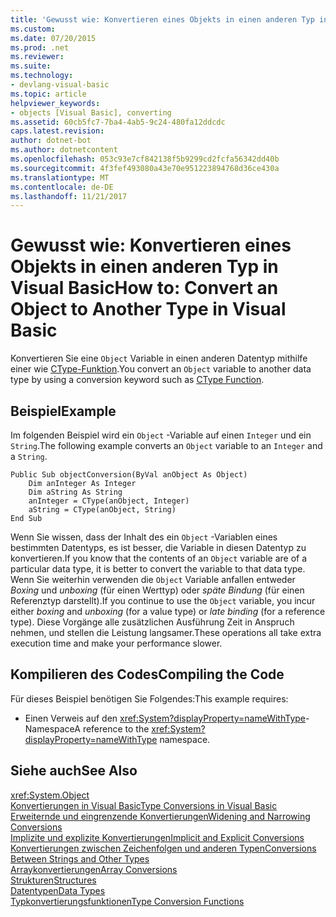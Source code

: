 ```yaml
---
title: 'Gewusst wie: Konvertieren eines Objekts in einen anderen Typ in Visual Basic'
ms.custom: 
ms.date: 07/20/2015
ms.prod: .net
ms.reviewer: 
ms.suite: 
ms.technology:
- devlang-visual-basic
ms.topic: article
helpviewer_keywords:
- objects [Visual Basic], converting
ms.assetid: 60cb5fc7-7ba4-4ab5-9c24-480fa12ddcdc
caps.latest.revision: 
author: dotnet-bot
ms.author: dotnetcontent
ms.openlocfilehash: 053c93e7cf842138f5b9299cd2fcfa56342dd40b
ms.sourcegitcommit: 4f3fef493080a43e70e951223894768d36ce430a
ms.translationtype: MT
ms.contentlocale: de-DE
ms.lasthandoff: 11/21/2017
---
```

# <a name="how-to-convert-an-object-to-another-type-in-visual-basic"></a><span data-ttu-id="dda05-102">Gewusst wie: Konvertieren eines Objekts in einen anderen Typ in Visual Basic</span><span class="sxs-lookup"><span data-stu-id="dda05-102">How to: Convert an Object to Another Type in Visual Basic</span></span>
<span data-ttu-id="dda05-103">Konvertieren Sie eine `Object` Variable in einen anderen Datentyp mithilfe einer wie [CType-Funktion](../../../../visual-basic/language-reference/functions/ctype-function.md).</span><span class="sxs-lookup"><span data-stu-id="dda05-103">You convert an `Object` variable to another data type by using a conversion keyword such as [CType Function](../../../../visual-basic/language-reference/functions/ctype-function.md).</span></span>  
  
## <a name="example"></a><span data-ttu-id="dda05-104">Beispiel</span><span class="sxs-lookup"><span data-stu-id="dda05-104">Example</span></span>  
 <span data-ttu-id="dda05-105">Im folgenden Beispiel wird ein `Object` -Variable auf einen `Integer` und ein `String`.</span><span class="sxs-lookup"><span data-stu-id="dda05-105">The following example converts an `Object` variable to an `Integer` and a `String`.</span></span>  
  
```  
Public Sub objectConversion(ByVal anObject As Object)  
    Dim anInteger As Integer  
    Dim aString As String  
    anInteger = CType(anObject, Integer)  
    aString = CType(anObject, String)  
End Sub  
```  
  
 <span data-ttu-id="dda05-106">Wenn Sie wissen, dass der Inhalt des ein `Object` -Variablen eines bestimmten Datentyps, es ist besser, die Variable in diesen Datentyp zu konvertieren.</span><span class="sxs-lookup"><span data-stu-id="dda05-106">If you know that the contents of an `Object` variable are of a particular data type, it is better to convert the variable to that data type.</span></span> <span data-ttu-id="dda05-107">Wenn Sie weiterhin verwenden die `Object` Variable anfallen entweder *Boxing* und *unboxing* (für einen Werttyp) oder *späte Bindung* (für einen Referenztyp darstellt).</span><span class="sxs-lookup"><span data-stu-id="dda05-107">If you continue to use the `Object` variable, you incur either *boxing* and *unboxing* (for a value type) or *late binding* (for a reference type).</span></span> <span data-ttu-id="dda05-108">Diese Vorgänge alle zusätzlichen Ausführung Zeit in Anspruch nehmen, und stellen die Leistung langsamer.</span><span class="sxs-lookup"><span data-stu-id="dda05-108">These operations all take extra execution time and make your performance slower.</span></span>  
  
## <a name="compiling-the-code"></a><span data-ttu-id="dda05-109">Kompilieren des Codes</span><span class="sxs-lookup"><span data-stu-id="dda05-109">Compiling the Code</span></span>  
 <span data-ttu-id="dda05-110">Für dieses Beispiel benötigen Sie Folgendes:</span><span class="sxs-lookup"><span data-stu-id="dda05-110">This example requires:</span></span>  
  
-   <span data-ttu-id="dda05-111">Einen Verweis auf den <xref:System?displayProperty=nameWithType>-Namespace</span><span class="sxs-lookup"><span data-stu-id="dda05-111">A reference to the <xref:System?displayProperty=nameWithType> namespace.</span></span>  
  
## <a name="see-also"></a><span data-ttu-id="dda05-112">Siehe auch</span><span class="sxs-lookup"><span data-stu-id="dda05-112">See Also</span></span>  
 <xref:System.Object>  
 [<span data-ttu-id="dda05-113">Konvertierungen in Visual Basic</span><span class="sxs-lookup"><span data-stu-id="dda05-113">Type Conversions in Visual Basic</span></span>](../../../../visual-basic/programming-guide/language-features/data-types/type-conversions.md)  
 [<span data-ttu-id="dda05-114">Erweiternde und eingrenzende Konvertierungen</span><span class="sxs-lookup"><span data-stu-id="dda05-114">Widening and Narrowing Conversions</span></span>](../../../../visual-basic/programming-guide/language-features/data-types/widening-and-narrowing-conversions.md)  
 [<span data-ttu-id="dda05-115">Implizite und explizite Konvertierungen</span><span class="sxs-lookup"><span data-stu-id="dda05-115">Implicit and Explicit Conversions</span></span>](../../../../visual-basic/programming-guide/language-features/data-types/implicit-and-explicit-conversions.md)  
 [<span data-ttu-id="dda05-116">Konvertierungen zwischen Zeichenfolgen und anderen Typen</span><span class="sxs-lookup"><span data-stu-id="dda05-116">Conversions Between Strings and Other Types</span></span>](../../../../visual-basic/programming-guide/language-features/data-types/conversions-between-strings-and-other-types.md)  
 [<span data-ttu-id="dda05-117">Arraykonvertierungen</span><span class="sxs-lookup"><span data-stu-id="dda05-117">Array Conversions</span></span>](../../../../visual-basic/programming-guide/language-features/data-types/array-conversions.md)  
 [<span data-ttu-id="dda05-118">Strukturen</span><span class="sxs-lookup"><span data-stu-id="dda05-118">Structures</span></span>](../../../../visual-basic/programming-guide/language-features/data-types/structures.md)  
 [<span data-ttu-id="dda05-119">Datentypen</span><span class="sxs-lookup"><span data-stu-id="dda05-119">Data Types</span></span>](../../../../visual-basic/language-reference/data-types/data-type-summary.md)  
 [<span data-ttu-id="dda05-120">Typkonvertierungsfunktionen</span><span class="sxs-lookup"><span data-stu-id="dda05-120">Type Conversion Functions</span></span>](../../../../visual-basic/language-reference/functions/type-conversion-functions.md)
